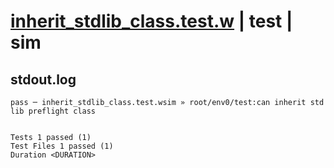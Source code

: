 # [inherit_stdlib_class.test.w](../../../../../examples/tests/valid/inherit_stdlib_class.test.w) | test | sim

## stdout.log
```log
pass ─ inherit_stdlib_class.test.wsim » root/env0/test:can inherit std lib preflight class
 
 
Tests 1 passed (1)
Test Files 1 passed (1)
Duration <DURATION>
```

